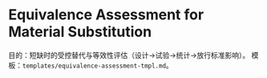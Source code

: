 # Equivalence Assessment for Material Substitution

目的：短缺时的受控替代与等效性评估（设计→试验→统计→放行标准影响）。
模板：`templates/equivalence-assessment-tmpl.md`。

